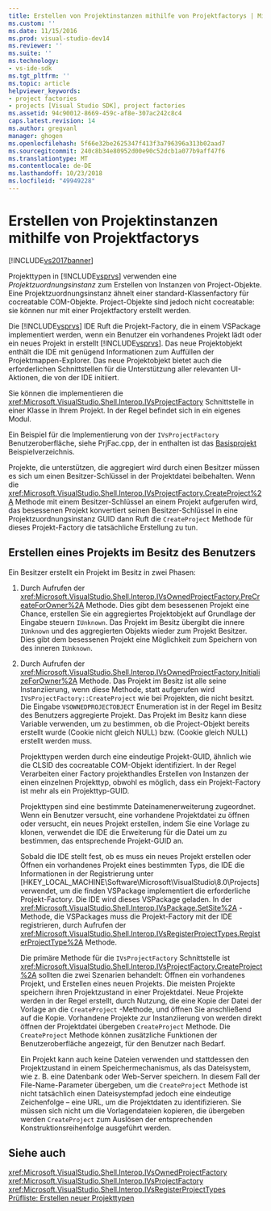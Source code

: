 ```yaml
---
title: Erstellen von Projektinstanzen mithilfe von Projektfactorys | Microsoft-Dokumentation
ms.custom: ''
ms.date: 11/15/2016
ms.prod: visual-studio-dev14
ms.reviewer: ''
ms.suite: ''
ms.technology:
- vs-ide-sdk
ms.tgt_pltfrm: ''
ms.topic: article
helpviewer_keywords:
- project factories
- projects [Visual Studio SDK], project factories
ms.assetid: 94c90012-8669-459c-af8e-307ac242c8c4
caps.latest.revision: 14
ms.author: gregvanl
manager: ghogen
ms.openlocfilehash: 5f66e32be2625347f413f3a796396a313b02aad7
ms.sourcegitcommit: 240c8b34e80952d00e90c52dcb1a077b9aff47f6
ms.translationtype: MT
ms.contentlocale: de-DE
ms.lasthandoff: 10/23/2018
ms.locfileid: "49949228"
---
```

# <a name="creating-project-instances-by-using-project-factories"></a>Erstellen von Projektinstanzen mithilfe von Projektfactorys
[!INCLUDE[vs2017banner](../../includes/vs2017banner.md)]

Projekttypen in [!INCLUDE[vsprvs](../../includes/vsprvs-md.md)] verwenden eine *Projektzuordnungsinstanz* zum Erstellen von Instanzen von Project-Objekte. Eine Projektzuordnungsinstanz ähnelt einer standard-Klassenfactory für cocreatable COM-Objekte. Project-Objekte sind jedoch nicht cocreatable: sie können nur mit einer Projektfactory erstellt werden.  
  
 Die [!INCLUDE[vsprvs](../../includes/vsprvs-md.md)] IDE Ruft die Projekt-Factory, die in einem VSPackage implementiert werden, wenn ein Benutzer ein vorhandenes Projekt lädt oder ein neues Projekt in erstellt [!INCLUDE[vsprvs](../../includes/vsprvs-md.md)]. Das neue Projektobjekt enthält die IDE mit genügend Informationen zum Auffüllen der Projektmappen-Explorer. Das neue Projektobjekt bietet auch die erforderlichen Schnittstellen für die Unterstützung aller relevanten UI-Aktionen, die von der IDE initiiert.  
  
 Sie können die implementieren die <xref:Microsoft.VisualStudio.Shell.Interop.IVsProjectFactory> Schnittstelle in einer Klasse in Ihrem Projekt. In der Regel befindet sich in ein eigenes Modul.  
  
 Ein Beispiel für die Implementierung von der `IVsProjectFactory` Benutzeroberfläche, siehe PrjFac.cpp, der in enthalten ist das [Basisprojekt](http://msdn.microsoft.com/en-us/385fd2a3-d9f1-4808-87c2-a3f05a91fc36) Beispielverzeichnis.  
  
 Projekte, die unterstützen, die aggregiert wird durch einen Besitzer müssen es sich um einen Besitzer-Schlüssel in der Projektdatei beibehalten. Wenn die <xref:Microsoft.VisualStudio.Shell.Interop.IVsProjectFactory.CreateProject%2A> Methode mit einem Besitzer-Schlüssel an einem Projekt aufgerufen wird, das besessenen Projekt konvertiert seinen Besitzer-Schlüssel in eine Projektzuordnungsinstanz GUID dann Ruft die `CreateProject` Methode für dieses Projekt-Factory die tatsächliche Erstellung zu tun.  
  
## <a name="creating-an-owned-project"></a>Erstellen eines Projekts im Besitz des Benutzers  
 Ein Besitzer erstellt ein Projekt im Besitz in zwei Phasen:  
  
1. Durch Aufrufen der <xref:Microsoft.VisualStudio.Shell.Interop.IVsOwnedProjectFactory.PreCreateForOwner%2A> Methode. Dies gibt dem besessenen Projekt eine Chance, erstellen Sie ein aggregiertes Projektobjekt auf Grundlage der Eingabe steuern `IUnknown`. Das Projekt im Besitz übergibt die innere `IUnknown` und des aggregierten Objekts wieder zum Projekt Besitzer. Dies gibt dem besessenen Projekt eine Möglichkeit zum Speichern von des inneren `IUnknown`.  
  
2. Durch Aufrufen der <xref:Microsoft.VisualStudio.Shell.Interop.IVsOwnedProjectFactory.InitializeForOwner%2A> Methode. Das Projekt im Besitz ist alle seine Instanziierung, wenn diese Methode, statt aufgerufen wird `IVsProjectFactory::CreateProject` wie bei Projekten, die nicht besitzt. Die Eingabe `VSOWNEDPROJECTOBJECT` Enumeration ist in der Regel im Besitz des Benutzers aggregierte Projekt. Das Projekt im Besitz kann diese Variable verwenden, um zu bestimmen, ob die Project-Objekt bereits erstellt wurde (Cookie nicht gleich NULL) bzw. (Cookie gleich NULL) erstellt werden muss.  
  
   Projekttypen werden durch eine eindeutige Projekt-GUID, ähnlich wie die CLSID des cocreatable COM-Objekt identifiziert. In der Regel Verarbeiten einer Factory projekthandles Erstellen von Instanzen der einen einzelnen Projekttyp, obwohl es möglich, dass ein Projekt-Factory ist mehr als ein Projekttyp-GUID.  
  
   Projekttypen sind eine bestimmte Dateinamenerweiterung zugeordnet. Wenn ein Benutzer versucht, eine vorhandene Projektdatei zu öffnen oder versucht, ein neues Projekt erstellen, indem Sie eine Vorlage zu klonen, verwendet die IDE die Erweiterung für die Datei um zu bestimmen, das entsprechende Projekt-GUID an.  
  
   Sobald die IDE stellt fest, ob es muss ein neues Projekt erstellen oder Öffnen ein vorhandenes Projekt eines bestimmten Typs, die IDE die Informationen in der Registrierung unter [HKEY_LOCAL_MACHINE\Software\Microsoft\VisualStudio\8.0\Projects] verwendet, um die finden VSPackage implementiert die erforderliche Projekt-Factory. Die IDE wird dieses VSPackage geladen. In der <xref:Microsoft.VisualStudio.Shell.Interop.IVsPackage.SetSite%2A> -Methode, die VSPackages muss die Projekt-Factory mit der IDE registrieren, durch Aufrufen der <xref:Microsoft.VisualStudio.Shell.Interop.IVsRegisterProjectTypes.RegisterProjectType%2A> Methode.  
  
   Die primäre Methode für die `IVsProjectFactory` Schnittstelle ist <xref:Microsoft.VisualStudio.Shell.Interop.IVsProjectFactory.CreateProject%2A> sollten die zwei Szenarien behandelt: Öffnen ein vorhandenes Projekt, und Erstellen eines neuen Projekts. Die meisten Projekte speichern ihren Projektzustand in einer Projektdatei. Neue Projekte werden in der Regel erstellt, durch Nutzung, die eine Kopie der Datei der Vorlage an die `CreateProject` -Methode, und öffnen Sie anschließend auf die Kopie. Vorhandene Projekte zur Instanziierung von werden direkt öffnen der Projektdatei übergeben `CreateProject` Methode. Die `CreateProject` Methode können zusätzliche Funktionen der Benutzeroberfläche angezeigt, für den Benutzer nach Bedarf.  
  
   Ein Projekt kann auch keine Dateien verwenden und stattdessen den Projektzustand in einem Speichermechanismus, als das Dateisystem, wie z. B. eine Datenbank oder Web-Server speichern. In diesem Fall der File-Name-Parameter übergeben, um die `CreateProject` Methode ist nicht tatsächlich einen Dateisystempfad jedoch eine eindeutige Zeichenfolge – eine URL, um die Projektdaten zu identifizieren. Sie müssen sich nicht um die Vorlagendateien kopieren, die übergeben werden `CreateProject` zum Auslösen der entsprechenden Konstruktionsreihenfolge ausgeführt werden.  
  
## <a name="see-also"></a>Siehe auch  
 <xref:Microsoft.VisualStudio.Shell.Interop.IVsOwnedProjectFactory>   
 <xref:Microsoft.VisualStudio.Shell.Interop.IVsProjectFactory>   
 <xref:Microsoft.VisualStudio.Shell.Interop.IVsRegisterProjectTypes>   
 [Prüfliste: Erstellen neuer Projekttypen](../../extensibility/internals/checklist-creating-new-project-types.md)

